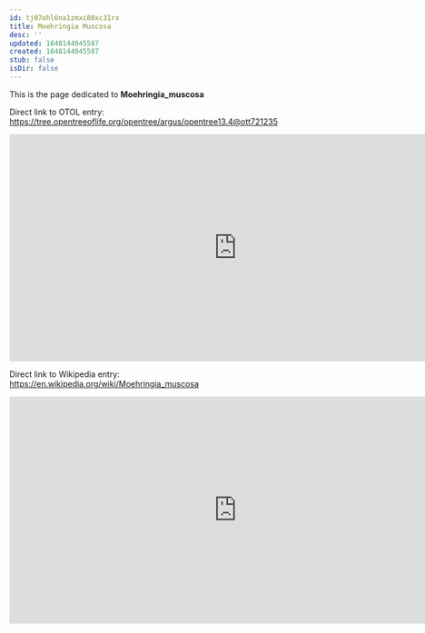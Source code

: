 ```yaml
---
id: tj07ohl6na1zmxc80xc31rx
title: Moehringia Muscosa
desc: ''
updated: 1648144045587
created: 1648144045587
stub: false
isDir: false
---
```

This is the page dedicated to **Moehringia_muscosa**


Direct link to OTOL entry: https://tree.opentreeoflife.org/opentree/argus/opentree13.4@ott721235



<html>
    <body>
    <iframe src="https://tree.opentreeoflife.org/opentree/argus/opentree13.4@ott721235"
    width="800" height="400" frameborder="0" allowfullscreen> </iframe>
    </body>
</html>
    


Direct link to Wikipedia entry: https://en.wikipedia.org/wiki/Moehringia_muscosa



<html>
    <body>
    <iframe src="https://en.wikipedia.org/wiki/Moehringia_muscosa"
    width="800" height="400" frameborder="0" allowfullscreen> </iframe>
    </body>
</html>
    
